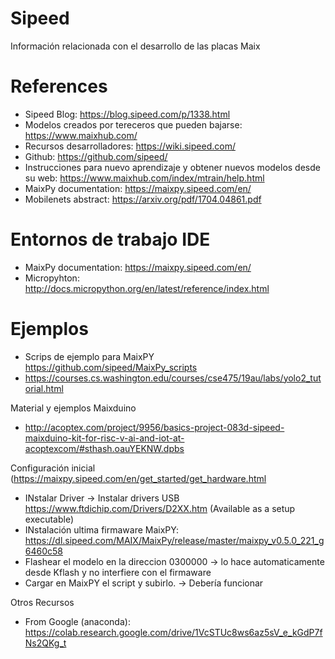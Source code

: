 # Sipeed
Información relacionada con el desarrollo de las placas Maix
# References
- Sipeed Blog: https://blog.sipeed.com/p/1338.html
- Modelos creados por tereceros que pueden bajarse: https://www.maixhub.com/
- Recursos desarrolladores: https://wiki.sipeed.com/
- Github: https://github.com/sipeed/ 
- Instrucciones para nuevo aprendizaje y obtener nuevos modelos desde su web: https://www.maixhub.com/index/mtrain/help.html
- MaixPy documentation: https://maixpy.sipeed.com/en/
- Mobilenets abstract: https://arxiv.org/pdf/1704.04861.pdf
# Entornos de trabajo IDE
- MaixPy documentation: https://maixpy.sipeed.com/en/
- Micropyhton: http://docs.micropython.org/en/latest/reference/index.html
# Ejemplos
- Scrips de ejemplo para MaixPY https://github.com/sipeed/MaixPy_scripts
- https://courses.cs.washington.edu/courses/cse475/19au/labs/yolo2_tutorial.html

Material y ejemplos Maixduino
- http://acoptex.com/project/9956/basics-project-083d-sipeed-maixduino-kit-for-risc-v-ai-and-iot-at-acoptexcom/#sthash.oauYEKNW.dpbs

Configuración inicial (https://maixpy.sipeed.com/en/get_started/get_hardware.html
- INstalar Driver -> Instalar drivers USB https://www.ftdichip.com/Drivers/D2XX.htm  (Available as a setup executable)
- INstalación ultima firmaware MaixPY: https://dl.sipeed.com/MAIX/MaixPy/release/master/maixpy_v0.5.0_221_g6460c58 
- Flashear el modelo en la direccion 0300000 -> lo hace automaticamente desde Kflash y no interfiere con el firmaware
- Cargar en MaixPY el script y subirlo. -> 
Debería funcionar 

Otros Recursos
- From Google (anaconda): https://colab.research.google.com/drive/1VcSTUc8ws6az5sV_e_kGdP7fNs2QKg_t
